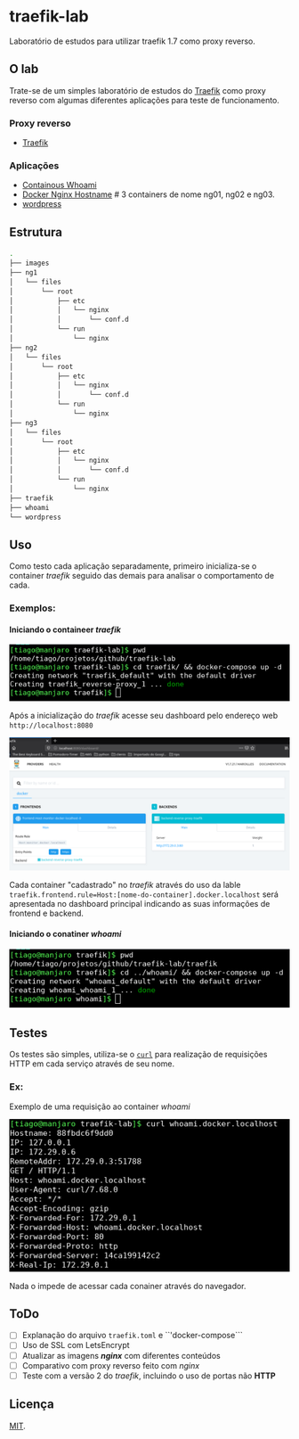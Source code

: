 # traefik-lab

Laboratório de estudos para utilizar traefik 1.7 como proxy reverso.

## O lab

Trate-se de um simples laboratório de estudos do [Traefik](https://docs.traefik.io/) como proxy reverso com algumas diferentes aplicações para teste de funcionamento.

### Proxy reverso

- [Traefik](https://docs.traefik.io/)

### Aplicações

- [Containous Whoami](https://github.com/containous/whoami)
- [Docker Nginx Hostname](https://github.com/stenote/docker-nginx-hostname) # 3 containers de nome ng01, ng02 e ng03.
- [wordpress](https://www.digitalocean.com/community/tutorials/how-to-use-traefik-as-a-reverse-proxy-for-docker-containers-on-debian-9)

## Estrutura

```bash
.
├── images
├── ng1
│   └── files
│       └── root
│           ├── etc
│           │   └── nginx
│           │       └── conf.d
│           └── run
│               └── nginx
├── ng2
│   └── files
│       └── root
│           ├── etc
│           │   └── nginx
│           │       └── conf.d
│           └── run
│               └── nginx
├── ng3
│   └── files
│       └── root
│           ├── etc
│           │   └── nginx
│           │       └── conf.d
│           └── run
│               └── nginx
├── traefik
├── whoami
└── wordpress
```

## Uso

Como testo cada aplicação separadamente, primeiro inicializa-se o container _traefik_ seguido das demais para analisar o comportamento de cada.

### Exemplos:

#### Iniciando o containeer _traefik_

![running](images/running.png "Iniciando o container traefik")

Após a inicialização do _traefik_ acesse seu dashboard pelo endereço web ```http://localhost:8080```

![traefik-dashboard](images/dashboard.png)

Cada container "cadastrado" no _traefik_ através do uso da lable ```traefik.frontend.rule=Host:[nome-do-container].docker.localhost``` será apresentada no dashboard principal indicando as suas informações de frontend e backend.

#### Iniciando o conatiner _whoami_

![running-01](images/running-01.png "Iniciando o conatiner _whoami_")

## Testes

Os testes são simples, utiliza-se o [```curl```](https://curl.haxx.se/) para realização de requisições HTTP em cada serviço através de seu nome.

### Ex:

Exemplo de uma requisição ao container _whoami_

![teste](images/test.png "requisição ao container whoami")

Nada o impede de acessar cada conainer através do navegador.

## ToDo

- [ ] Explanação do arquivo ```traefik.toml``` e ``'docker-compose```
- [ ] Uso de SSL com LetsEncrypt
- [ ] Atualizar as imagens _**nginx**_ com diferentes conteúdos
- [ ] Comparativo com proxy reverso feito com _nginx_
- [ ] Teste com a versão 2 do _traefik_, incluindo o uso de portas não **HTTP**

## Licença

[MIT](LICENSE.md).
